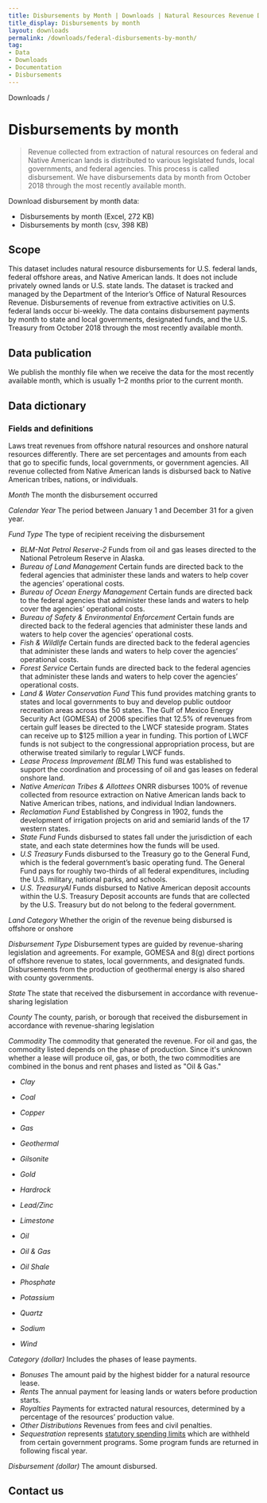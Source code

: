 ```yaml
---
title: Disbursements by Month | Downloads | Natural Resources Revenue Data
title_display: Disbursements by month
layout: downloads
permalink: /downloads/federal-disbursements-by-month/
tag:
- Data
- Downloads
- Documentation
- Disbursements
---
```


<custom-link to="/downloads/" className="breadcrumb link-charlie">Downloads</custom-link> /
# Disbursements by month

> Revenue collected from extraction of natural resources on federal and Native American lands is distributed to various legislated funds, local governments, and federal agencies. This process is called disbursement. We have disbursements data by month from October 2018 through the most recently available month.

Download disbursement by month data:

<ul class="downloads-download_links list-unstyled">
  <li><excel-link to="/downloads/disbursements/monthly_disbursements.xlsx">Disbursements by month (Excel, 272 KB)</excel-link></li>
    <li><csv-link to="/downloads/csv/disbursements/monthly_disbursements.csv">Disbursements by month (csv, 398 KB)</csv-link></li>
</ul>

## Scope

This dataset includes natural resource disbursements for U.S. federal lands, federal offshore areas, and Native American lands. It does not include privately owned lands or U.S. state lands. The dataset is tracked and managed by the Department of the Interior’s Office of Natural Resources Revenue. Disbursements of revenue from extractive activities on U.S. federal lands occur bi-weekly. The data contains disbursement payments by month to state and local governments, designated funds, and the U.S. Treasury from October 2018 through the most recently available month.

## Data publication

We publish the monthly file when we receive the data for the most recently available month, which is usually 1–2 months prior to the current month.

## Data dictionary

### Fields and definitions
Laws treat revenues from offshore natural resources and onshore natural resources differently. There are set percentages and amounts from each that go to specific funds, local governments, or government agencies. All revenue collected from Native American lands is disbursed back to Native American tribes, nations, or individuals.

_Month_ The month the disbursement occurred

_Calendar Year_ The period between January 1 and December 31 for a given year.

_Fund Type_ The type of recipient receiving the disbursement

* _BLM-Nat Petrol Reserve-2_ Funds from oil and gas leases directed to the National Petroleum Reserve in Alaska.
* _Bureau of Land Management_ Certain funds are directed back to the federal agencies that administer these lands and waters to help cover the agencies’ operational costs.
* _Bureau of Ocean Energy Management_ Certain funds are directed back to the federal agencies that administer these lands and waters to help cover the agencies’ operational costs.
* _Bureau of Safety & Environmental Enforcement_ Certain funds are directed back to the federal agencies that administer these lands and waters to help cover the agencies’ operational costs.
* _Fish & Wildlife_ Certain funds are directed back to the federal agencies that administer these lands and waters to help cover the agencies’ operational costs.
* _Forest Service_ Certain funds are directed back to the federal agencies that administer these lands and waters to help cover the agencies’ operational costs.
* _Land & Water Conservation Fund_ This fund provides matching grants to states and local governments to buy and develop public outdoor recreation areas across the 50 states. The Gulf of Mexico Energy Security Act (GOMESA) of 2006 specifies that 12.5% of revenues from certain gulf leases be directed to the LWCF stateside program. States can receive up to $125 million a year in funding. This portion of LWCF funds is not subject to the congressional appropriation process, but are otherwise treated similarly to regular LWCF funds.
* _Lease Process Improvement (BLM)_ This fund was established to support the coordination and processing of oil and gas leases on federal onshore land.
* _Native American Tribes & Allottees_ ONRR disburses 100% of revenue collected from resource extraction on Native American lands back to Native American  tribes, nations, and individual Indian landowners.
* _Reclamation Fund_ Established by Congress in 1902, funds the development of irrigation projects on arid and semiarid lands of the 17 western states.
* _State Fund_ Funds disbursed to states fall under the jurisdiction of each state, and each state determines how the funds will be used.
* _U.S Treasury_ Funds disbursed to the Treasury go to the General Fund, which is the federal government’s basic operating fund. The General Fund pays for roughly two-thirds of all federal expenditures, including the U.S. military, national parks, and schools.
* _U.S. TreasuryAI_ Funds disbursed to Native American deposit accounts within the U.S. Treasury Deposit accounts are funds that are collected by the U.S. Treasury but do not belong to the federal government.

_Land Category_ Whether the origin of the revenue being disbursed is offshore or onshore

_Disbursement Type_ Disbursement types are guided by revenue-sharing legislation and agreements. For example, <glossary-term>GOMESA</glossary-term> and <glossary-term>8(g)</glossary-term> direct portions of offshore revenue to states, local governments, and designated funds. Disbursements from the production of geothermal energy is also shared with county governments.

_State_ The state that received the disbursement in accordance with revenue-sharing legislation

_County_ The county, parish, or borough that received the disbursement in accordance with revenue-sharing legislation

_Commodity_ The commodity that generated the revenue. For oil and gas, the commodity listed depends on the phase of production. Since it's unknown whether a lease will produce oil, gas, or both, the two commodities are combined in the bonus and rent phases and listed as "Oil & Gas."

* _Clay_ 

* _Coal_

* _Copper_

* _Gas_

* _Geothermal_

* _Gilsonite_

* _Gold_

* _Hardrock_

* _Lead/Zinc_

* _Limestone_

* _Oil_

* _Oil & Gas_

* _Oil Shale_

* _Phosphate_

* _Potassium_

* _Quartz_

* _Sodium_

* _Wind_

_Category (dollar)_ Includes the phases of lease payments.

* _Bonuses_ The amount paid by the highest bidder for a natural resource lease.
* _Rents_ The annual payment for leasing lands or waters before production starts.
* _Royalties_ Payments for extracted natural resources, determined by a percentage of the resources’ production value.
* _Other Distributions_ Revenues from fees and civil penalties.
* _Sequestration_ represents [statutory spending limits](https://www.cbo.gov/topics/budget/sequestration) which are withheld from certain government programs. Some program funds are returned in following fiscal year.

_Disbursement (dollar)_ The amount disbursed.

## Contact us
